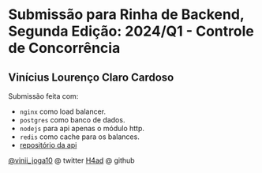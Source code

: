 # Submissão para Rinha de Backend, Segunda Edição: 2024/Q1 - Controle de Concorrência

## Vinícius Lourenço Claro Cardoso

Submissão feita com:

- `nginx` como load balancer.
- `postgres` como banco de dados.
- `nodejs` para api apenas o módulo http.
- `redis` como cache para os balances.
- [repositório da api](https://github.com/H4ad/rinha-de-backend-2024-q1)

[@vinii_joga10](https://twitter.com/vinii_joga10) @ twitter
[H4ad](https://github.com/H4ad) @ github

